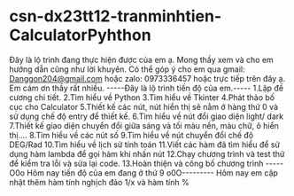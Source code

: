 # csn-dx23tt12-tranminhtien-CalculatorPyhthon
Đây là lộ trình đang thực hiện được của em ạ. Mong thầy xem và cho em hướng dẫn cũng như lời khuyên. Có thể góp ý cho em qua gmail: Danggon204@gmail.com hoặc zalo: 0973336457 hoặc trực tiếp trên đây ạ. Em cám ơn thầy rất nhiều.
-----Đây là lộ trình tiến độ của em.-----
1.Lập đề cương chi tiết.
2.Tìm hiểu về Python
3.Tìm hiểu về Tkinter
4.Phát thảo bố cục cho Calculator
5.Thiết kế các nút, nút hiển thị sẽ nằm ở hàng thứ 0 và sử dụng chế độ entry để thiết kế.
6.Tìm hiểu về nút đổi giao diện light/ dark
7.Thiết kế giao diện chuyển đổi giữa sáng và tối màu nền, màu chữ, ô hiển thị....
8.Tìm hiểu về các nút số
9.Tìm hiểu về nút chuyển đổi chế độ DEG/Rad
10.Tìm hiểu về lịch sử tính toán
11.Viết các hàm đã tìm hiểu để sử dụng hàm lambda để gọi hàm khi nhấn nút
12.Chạy chương trình và test thử để kiểm tra lỗi và sửa lại code.
13.Hoàn thiện và công bố chương trình
-----O0o Hôm nay tiến độ của em đang ở thứ 9 o0O---------
Hôm nay em cập nhật thêm hàm tính nghịch đảo 1/x và hàm tính %


